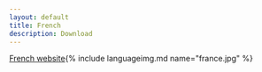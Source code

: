 ```yaml
---
layout: default
title: French
description: Download
---
```





 [French website](https://prunkdump.github.io/GNUVario-TTGO-T5-website){% include languageimg.md name="france.jpg" %}




